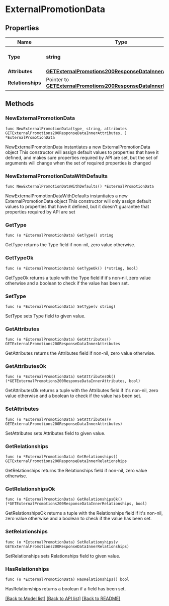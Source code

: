 # ExternalPromotionData

## Properties

Name | Type | Description | Notes
------------ | ------------- | ------------- | -------------
**Type** | **string** | The resource&#39;s type | [default to "external_promotions"]
**Attributes** | [**GETExternalPromotions200ResponseDataInnerAttributes**](GETExternalPromotions200ResponseDataInnerAttributes.md) |  | 
**Relationships** | Pointer to [**GETExternalPromotions200ResponseDataInnerRelationships**](GETExternalPromotions200ResponseDataInnerRelationships.md) |  | [optional] 

## Methods

### NewExternalPromotionData

`func NewExternalPromotionData(type_ string, attributes GETExternalPromotions200ResponseDataInnerAttributes, ) *ExternalPromotionData`

NewExternalPromotionData instantiates a new ExternalPromotionData object
This constructor will assign default values to properties that have it defined,
and makes sure properties required by API are set, but the set of arguments
will change when the set of required properties is changed

### NewExternalPromotionDataWithDefaults

`func NewExternalPromotionDataWithDefaults() *ExternalPromotionData`

NewExternalPromotionDataWithDefaults instantiates a new ExternalPromotionData object
This constructor will only assign default values to properties that have it defined,
but it doesn't guarantee that properties required by API are set

### GetType

`func (o *ExternalPromotionData) GetType() string`

GetType returns the Type field if non-nil, zero value otherwise.

### GetTypeOk

`func (o *ExternalPromotionData) GetTypeOk() (*string, bool)`

GetTypeOk returns a tuple with the Type field if it's non-nil, zero value otherwise
and a boolean to check if the value has been set.

### SetType

`func (o *ExternalPromotionData) SetType(v string)`

SetType sets Type field to given value.


### GetAttributes

`func (o *ExternalPromotionData) GetAttributes() GETExternalPromotions200ResponseDataInnerAttributes`

GetAttributes returns the Attributes field if non-nil, zero value otherwise.

### GetAttributesOk

`func (o *ExternalPromotionData) GetAttributesOk() (*GETExternalPromotions200ResponseDataInnerAttributes, bool)`

GetAttributesOk returns a tuple with the Attributes field if it's non-nil, zero value otherwise
and a boolean to check if the value has been set.

### SetAttributes

`func (o *ExternalPromotionData) SetAttributes(v GETExternalPromotions200ResponseDataInnerAttributes)`

SetAttributes sets Attributes field to given value.


### GetRelationships

`func (o *ExternalPromotionData) GetRelationships() GETExternalPromotions200ResponseDataInnerRelationships`

GetRelationships returns the Relationships field if non-nil, zero value otherwise.

### GetRelationshipsOk

`func (o *ExternalPromotionData) GetRelationshipsOk() (*GETExternalPromotions200ResponseDataInnerRelationships, bool)`

GetRelationshipsOk returns a tuple with the Relationships field if it's non-nil, zero value otherwise
and a boolean to check if the value has been set.

### SetRelationships

`func (o *ExternalPromotionData) SetRelationships(v GETExternalPromotions200ResponseDataInnerRelationships)`

SetRelationships sets Relationships field to given value.

### HasRelationships

`func (o *ExternalPromotionData) HasRelationships() bool`

HasRelationships returns a boolean if a field has been set.


[[Back to Model list]](../README.md#documentation-for-models) [[Back to API list]](../README.md#documentation-for-api-endpoints) [[Back to README]](../README.md)


